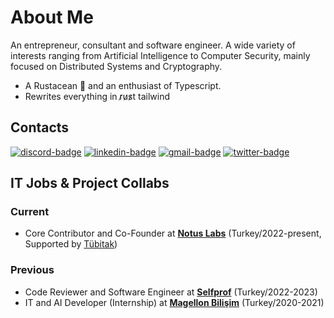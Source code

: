 # About Me
An entrepreneur, consultant and software engineer. A wide variety of interests ranging from Artificial Intelligence to Computer Security, mainly focused on Distributed Systems and Cryptography.

- A Rustacean 🦀 and an enthusiast of Typescript.
- Rewrites everything in r̷u̷s̷t tailwind

## Contacts

[![discord-badge]][main] [![linkedin-badge]][linkedin] [![gmail-badge]][gmail] [![twitter-badge]][twitter]


## IT Jobs & Project Collabs

### Current

- Core Contributor and Co-Founder at [**Notus Labs**](https://twitter.com/notuslabs) (Turkey/2022-present, Supported by [Tübitak](https://www.tubitak.gov.tr/en))

### Previous
- Code Reviewer and Software Engineer at [**Selfprof**](https://selfprof.com) (Turkey/2022-2023)
- IT and AI Developer (Internship) at [**Magellon Bilişim**](https://www.linkedin.com/company/magellon/about/) (Turkey/2020-2021)

[main]: https://github.com/iamknownasfesal
[linkedin]: https://www.linkedin.com/in/mehmetkircal/
[gmail]: mailto:mkircal957@gmail.com
[twitter]: https://twitter.com/iamknownasfesal
[discord-badge]: https://img.shields.io/badge/fesal-black?logo=discord&style=for-the-badge
[linkedin-badge]: https://img.shields.io/badge/Mehmet%20Karchal-black?logo=linkedin&style=for-the-badge
[gmail-badge]: https://img.shields.io/badge/Gmail-black?logo=gmail&style=for-the-badge
[twitter-badge]: https://img.shields.io/badge/iamknownasfesal-black?logo=twitter&style=for-the-badge

